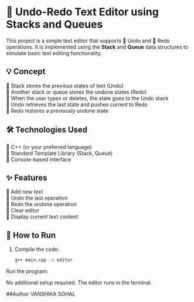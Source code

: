 # 📝 Undo-Redo Text Editor using Stacks and Queues

This project is a simple text editor that supports 🧭 Undo and 🔁 Redo operations. It is implemented using the **Stack** and **Queue** data structures to simulate basic text editing functionality.


## 💡 Concept

🔹 Stack stores the previous states of text (Undo)  
🔹 Another stack or queue stores the undone states (Redo)  
🔹 When the user types or deletes, the state goes to the Undo stack  
🔹 Undo retrieves the last state and pushes current to Redo  
🔹 Redo restores a previously undone state


## 🛠️ Technologies Used

🔹 C++ (or your preferred language)  
🔹 Standard Template Library (Stack, Queue)  
🔹 Console-based interface


## ✨ Features

🔹 Add new text  
🔹 Undo the last operation  
🔹 Redo the undone operation  
🔹 Clear editor  
🔹 Display current text content


## 🚀 How to Run

1. Compile the code:
   ```bash
   g++ main.cpp -o editor
Run the program:

No additional setup required. The editor runs in the terminal.


##Author
VANSHIKA SOHAL

